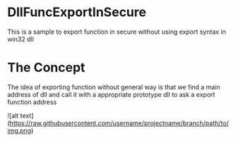 # DllFuncExportInSecure
This is a sample to export function in secure without using export syntax in win32 dll

# The Concept
The idea of exporting function without general way is that we find a main address of dll and call it with a appropriate prototype dll to ask a export function address


![alt text] (https://raw.githubusercontent.com/username/projectname/branch/path/to/img.png)
